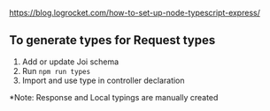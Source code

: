 https://blog.logrocket.com/how-to-set-up-node-typescript-express/


## To generate types for Request types
1. Add or update Joi schema
2. Run `npm run types`
3. Import and use type in controller declaration

*Note: Response and Local typings are manually created
